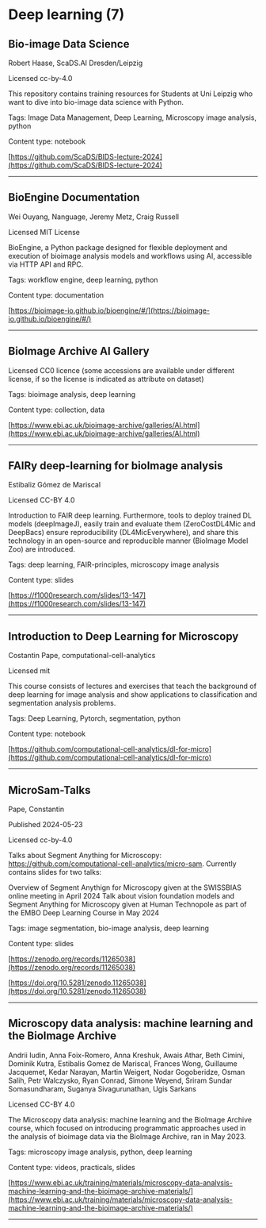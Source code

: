 # Deep learning (7)
## Bio-image Data Science

Robert Haase, ScaDS.AI Dresden/Leipzig

Licensed cc-by-4.0



This repository contains training resources for Students at Uni Leipzig who want to dive into bio-image data science with Python.

Tags: Image Data Management, Deep Learning, Microscopy image analysis, python

Content type: notebook

[https://github.com/ScaDS/BIDS-lecture-2024](https://github.com/ScaDS/BIDS-lecture-2024)


---

## BioEngine Documentation

Wei Ouyang, Nanguage, Jeremy Metz, Craig Russell

Licensed MIT License



BioEngine, a Python package designed for flexible deployment and execution of bioimage analysis models and workflows using AI, accessible via HTTP API and RPC.

Tags: workflow engine, deep learning, python

Content type: documentation

[https://bioimage-io.github.io/bioengine/#/](https://bioimage-io.github.io/bioengine/#/)


---

## BioImage Archive AI Gallery

Licensed CC0 licence (some accessions are available under different license, if so the license is indicated as attribute on dataset)



Tags: bioimage analysis, deep learning

Content type: collection, data

[https://www.ebi.ac.uk/bioimage-archive/galleries/AI.html](https://www.ebi.ac.uk/bioimage-archive/galleries/AI.html)


---

## FAIRy deep-learning for bioImage analysis

Estibaliz Gómez de Mariscal

Licensed CC-BY 4.0



Introduction to FAIR deep learning. Furthermore, tools to deploy trained DL models (deepImageJ), easily train and evaluate them (ZeroCostDL4Mic and DeepBacs) ensure reproducibility (DL4MicEverywhere), and share this technology in an open-source and reproducible manner (BioImage Model Zoo) are introduced.

Tags: deep learning, FAIR-principles, microscopy image analysis

Content type: slides

[https://f1000research.com/slides/13-147](https://f1000research.com/slides/13-147)


---

## Introduction to Deep Learning for Microscopy

Costantin Pape, computational-cell-analytics

Licensed mit



This course consists of lectures and exercises that teach the background of deep learning for image analysis and show applications to classification and segmentation analysis problems.

Tags: Deep Learning, Pytorch, segmentation, python

Content type: notebook

[https://github.com/computational-cell-analytics/dl-for-micro](https://github.com/computational-cell-analytics/dl-for-micro)


---

## MicroSam-Talks

Pape, Constantin

Published 2024-05-23

Licensed cc-by-4.0



Talks about Segment Anything for Microscopy: https://github.com/computational-cell-analytics/micro-sam.
Currently contains slides for two talks:

Overview of Segment Anythign for Microscopy given at the SWISSBIAS online meeting in April 2024
Talk about vision foundation models and Segment Anything for Microscopy given at Human Technopole as part of the EMBO Deep Learning Course in May 2024


Tags: image segmentation, bio-image analysis, deep learning

Content type: slides

[https://zenodo.org/records/11265038](https://zenodo.org/records/11265038)

[https://doi.org/10.5281/zenodo.11265038](https://doi.org/10.5281/zenodo.11265038)


---

## Microscopy data analysis: machine learning and the BioImage Archive

Andrii Iudin, Anna Foix-Romero, Anna Kreshuk, Awais Athar, Beth Cimini, Dominik Kutra, Estibalis Gomez de Mariscal, Frances Wong, Guillaume Jacquemet, Kedar Narayan, Martin Weigert, Nodar Gogoberidze, Osman Salih, Petr Walczysko, Ryan Conrad, Simone Weyend, Sriram Sundar Somasundharam, Suganya Sivagurunathan, Ugis Sarkans

Licensed CC-BY 4.0



The Microscopy data analysis: machine learning and the BioImage Archive course, which focused on introducing programmatic approaches used in the analysis of bioimage data via the BioImage Archive, ran in May 2023.

Tags: microscopy image analysis, python, deep learning

Content type: videos, practicals, slides

[https://www.ebi.ac.uk/training/materials/microscopy-data-analysis-machine-learning-and-the-bioimage-archive-materials/](https://www.ebi.ac.uk/training/materials/microscopy-data-analysis-machine-learning-and-the-bioimage-archive-materials/)


---

